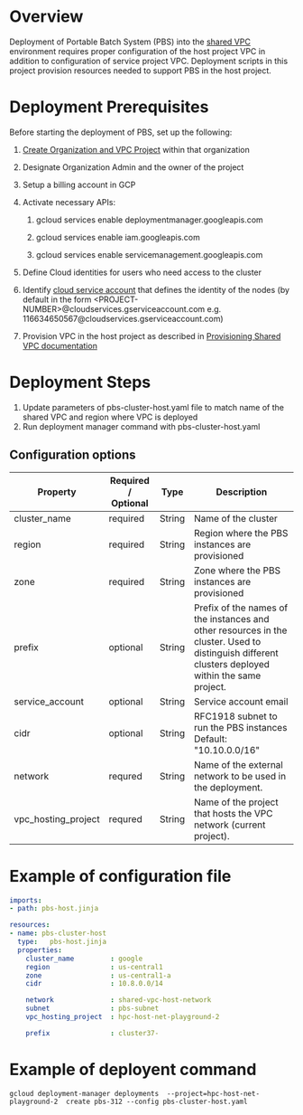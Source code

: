 Overview
========

Deployment of Portable Batch System (PBS) into the [shared VPC](https://cloud.google.com/vpc/docs/shared-vpc) environment requires proper configuration of the host project VPC in addition to configuration of service project VPC. Deployment scripts in this project provision resources needed to support PBS in the host project. 

  
Deployment Prerequisites
========================

Before starting the deployment of PBS, set up the following:

1.  [Create Organization and VPC
    Project](https://cloud.google.com/resource-manager/docs/creating-managing-organization)
    within that organization

2.  Designate Organization Admin and the owner of the project

3.  Setup a billing account in GCP

4.  Activate necessary APIs:

    1.  gcloud services enable deploymentmanager.googleapis.com

    2.  gcloud services enable iam.googleapis.com

    3.  gcloud services enable servicemanagement.googleapis.com

5.  Define Cloud identities for users who need access to the cluster

6.  Identify [cloud service
    account](https://cloud.google.com/resource-manager/docs/access-control-proj)
    that defines the identity of the nodes (by default in the form
    \<PROJECT-NUMBER\>\@cloudservices.gserviceaccount.com e.g.
    116634650567\@cloudservices.gserviceaccount.com)
6. Provision VPC in the host project as described in [Provisioning Shared VPC documentation](https://cloud.google.com/vpc/docs/provisioning-shared-vpc)

Deployment Steps
================

1.  Update parameters of pbs-cluster-host.yaml file to match name of the shared VPC and region where VPC is deployed
2.  Run deployment manager command with pbs-cluster-host.yaml

Configuration options
---------------------

| Property          | Required / Optional | Type    | Description                                                                                                                                       |
|-------------------|---------------------|---------|---------------------------------------------------------------------------------------------------------------------------------------------------|
| cluster_name      | required            | String  | Name of the cluster                                      
| region            | required            | String  | Region where the PBS instances are provisioned                                                                                                    |
| zone              | required            | String  | Zone where the PBS instances are provisioned                                                                                                   |
| prefix            | optional            | String  | Prefix of the names of the instances and other resources in the cluster. Used to distinguish different clusters deployed within the same project. |
| service_account   | optional            | String  | Service account email 
| cidr              | optional            | String  | RFC1918 subnet to run the PBS instances Default: "10.10.0.0/16"                                                                                |
| network           | requred             | String  | Name of the external network to be used in the deployment.                                                                                          |
| vpc_hosting_project | requred           | String  | Name of the project that hosts the VPC network (current project).                                                                                   |

Example of configuration file
==================================

```yaml
imports:
- path: pbs-host.jinja

resources:
- name: pbs-cluster-host
  type:   pbs-host.jinja
  properties:
    cluster_name         : google
    region               : us-central1
    zone                 : us-central1-a
    cidr                 : 10.8.0.0/14

    network              : shared-vpc-host-network
    subnet               : pbs-subnet
    vpc_hosting_project  : hpc-host-net-playground-2

    prefix               : cluster37-
```


Example of deployent command
==================================
```
gcloud deployment-manager deployments  --project=hpc-host-net-playground-2  create pbs-312 --config pbs-cluster-host.yaml
```